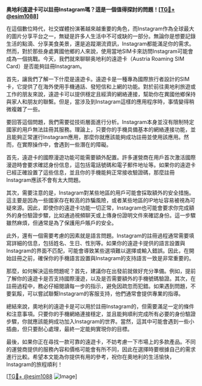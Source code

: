 **奥地利遠遊卡可以註冊Instagram嗎？這是一個值得探討的問題！[[TG💪+ @esim1088](https://t.me/s/esim1088)]**

在這個數位時代，社交媒體扮演著越來越重要的角色，而Instagram作為全球最大的圖片分享平台之一，無疑是許多人生活中不可或缺的一部分。無論你是想要記錄生活的點滴、分享美食美景，還是追蹤潮流資訊，Instagram都能滿足你的需求。然而，對於那些身處異國他鄉的人來說，使用當地SIM卡來訪問Instagram可能會成為一個挑戰。今天，我們就來聊聊奥地利的遠遊卡（Austria Roaming SIM Card）是否能夠註冊Instagram。

首先，讓我們了解一下什麼是遠遊卡。遠遊卡是一種專為國際旅行者設計的SIM卡，它提供了在海外使用手機通話、發短信和上網的功能。對於前往奧地利旅遊或工作的朋友來說，遠遊卡可以提供穩定且經濟的網絡連接，幫助你在異國他鄉保持與家人和朋友的聯繫。但是，當涉及到Instagram這樣的應用程序時，事情變得稍微複雜了一些。

要回答這個問題，我們需要從技術層面進行分析。Instagram本身並沒有限制特定國家的用戶無法註冊其服務。理論上，只要你的手機具備基本的網絡連接功能，並且能夠正常運行Instagram應用，那麼你就應該能夠成功註冊並使用該應用。然而，在實際操作中，會遇到一些潛在的障礙。

首先，遠遊卡的國際漫遊功能可能需要額外配置。許多運營商在用戶首次激活國際漫遊時會要求確認身份信息，這包括電話號碼和電子郵件地址等。如果你的遠遊卡已經正確設置了這些信息，並且你的手機能夠正常接收驗證碼，那麼註冊Instagram應該不會有太大問題。

其次，需要注意的是，Instagram對某些地區的用戶可能會採取額外的安全措施。這主要是因為一些國家存在較高的詐騙風險，或者某些地區的IP地址容易被視為可疑來源。因此，即使你的遠遊卡功能一切正常，Instagram也可能會要求你完成額外的身份驗證步驟，比如通過視頻聊天或上傳身份證明文件來確認身份。這一步驟雖然麻煩，但通常是為了保護用戶賬戶的安全。

此外，還有一個需要考慮的因素就是語言問題。Instagram的註冊過程通常需要填寫詳細的信息，包括姓名、生日、性別等。如果你的遠遊卡提供的語言設置與Instagram的界面不匹配，可能會導致某些選項難以選擇或輸入錯誤。因此，在開始註冊之前，確保你的手機語言設置與Instagram的支持語言一致是非常重要的。

那麼，如何解決這些問題呢？首先，建議你在出發前就做好充分準備。例如，提前了解你的遠遊卡是否支持國際漫遊，以及是否需要額外的手機號碼驗證。其次，在註冊過程中，務必仔細閱讀每一步的指示，避免因疏忽而犯錯。如果遇到問題，不要氣餒，可以嘗試聯繫Instagram的客服支持，他們通常會提供專業的指導。

總結來說，奧地利的遠遊卡是可以用於註冊Instagram的，但需要滿足一定的條件和注意事項。只要你的手機網絡連接穩定，並且能夠順利完成所有必要的身份驗證步驟，你就應該能夠成功加入Instagram的世界。當然，這其中可能會遇到一些小插曲，但只要耐心處理，最終一定能夠實現你的目標。

最後，如果你正在尋找一款可靠的遠遊卡，不妨考慮一下市場上的多款產品。不同的運營商提供的服務內容和價格可能會有所不同，因此在選擇時要根據自己的需求進行比較。希望本文能為你提供有用的參考，祝你在奧地利的生活愉快，Instagram的旅程順利！

[[TG💪+ @esim1088](https://t.me/s/esim1088) ![Image](https://i.postimg.cc/4NQfJmqS/Snipaste-2025-05-13-00-14-12.png)]
